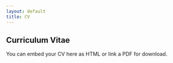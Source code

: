 ```yaml
---
layout: default
title: CV
---
```


## Curriculum Vitae

You can embed your CV here as HTML or link a PDF for download.

